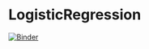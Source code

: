 # LogisticRegression

[![Binder](https://mybinder.org/badge_logo.svg)](https://mybinder.org/v2/gh/Soley02/LogisticRegression/Notebooks/master/Logistische_Regression.ipynb/)
